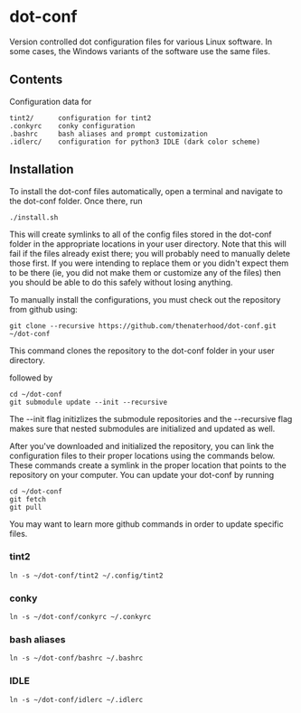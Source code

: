 dot-conf
========

Version controlled dot configuration files for various Linux software.
In some cases, the Windows variants of the software use the same files.

Contents
------------

Configuration data for 

    tint2/		configuration for tint2
    .conkyrc	conky configuration
    .bashrc 	bash aliases and prompt customization
    .idlerc/ 	configuration for python3 IDLE (dark color scheme)

Installation
------------

To install the dot-conf files automatically, open a terminal and navigate
to the dot-conf folder.  Once there, run

    ./install.sh
    
This will create symlinks to all of the config files stored in the dot-conf
folder in the appropriate locations in your user directory.  Note that
this will fail if the files already exist there; you will probably need 
to manually delete those first.  If you were intending to replace them
or you didn't expect them to be there (ie, you did not make them or customize
any of the files) then you should be able to do this safely without losing
anything.

To manually install the configurations, you must check out the repository
from github using:

	git clone --recursive https://github.com/thenaterhood/dot-conf.git ~/dot-conf
	
This command clones the repository to the dot-conf folder in your user directory.
	
followed by 
	
	cd ~/dot-conf
	git submodule update --init --recursive
	
The --init flag initizlizes the submodule repositories and the --recursive flag
makes sure that nested submodules are initialized and updated as well.

After you've downloaded and initialized the repository, you can link the
configuration files to their proper locations using the commands below.
These commands create a symlink in the proper location that points to the repository
on your computer.  You can update your dot-conf by running

	cd ~/dot-conf
	git fetch
	git pull
	
You may want to learn more github commands in order to update specific files.

### tint2

	ln -s ~/dot-conf/tint2 ~/.config/tint2
	
### conky

	ln -s ~/dot-conf/conkyrc ~/.conkyrc
	
### bash aliases

	ln -s ~/dot-conf/bashrc ~/.bashrc
	
### IDLE
	
	ln -s ~/dot-conf/idlerc ~/.idlerc

